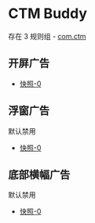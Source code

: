 # CTM Buddy

存在 3 规则组 - [com.ctm](/src/apps/com.ctm.ts)

## 开屏广告

- [快照-0](https://i.gkd.li/import/13350472)

## 浮窗广告

默认禁用

- [快照-0](https://i.gkd.li/import/13350575)

## 底部横幅广告

默认禁用

- [快照-0](https://i.gkd.li/import/13350612)
